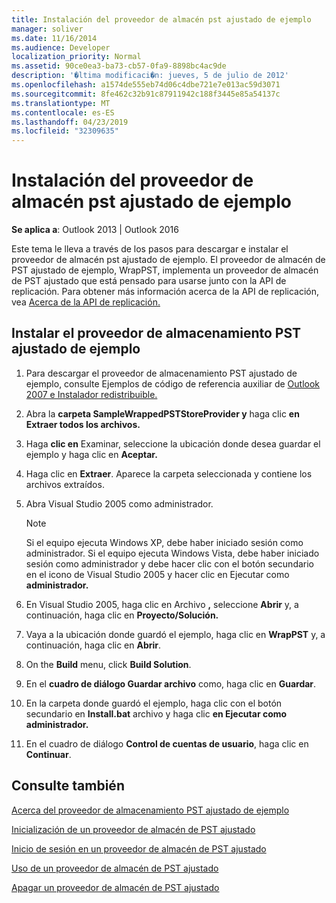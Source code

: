 ```yaml
---
title: Instalación del proveedor de almacén pst ajustado de ejemplo
manager: soliver
ms.date: 11/16/2014
ms.audience: Developer
localization_priority: Normal
ms.assetid: 90ce0ea3-ba73-cb57-0fa9-8898bc4ac9de
description: '�ltima modificaci�n: jueves, 5 de julio de 2012'
ms.openlocfilehash: a1574de555eb74d06c4dbe721e7e013ac59d3071
ms.sourcegitcommit: 8fe462c32b91c87911942c188f3445e85a54137c
ms.translationtype: MT
ms.contentlocale: es-ES
ms.lasthandoff: 04/23/2019
ms.locfileid: "32309635"
---
```

# <a name="installing-the-sample-wrapped-pst-store-provider"></a>Instalación del proveedor de almacén pst ajustado de ejemplo

  
  
**Se aplica a**: Outlook 2013 | Outlook 2016 
  
Este tema le lleva a través de los pasos para descargar e instalar el proveedor de almacén pst ajustado de ejemplo. El proveedor de almacén de PST ajustado de ejemplo, WrapPST, implementa un proveedor de almacén de PST ajustado que está pensado para usarse junto con la API de replicación. Para obtener más información acerca de la API de replicación, vea [Acerca de la API de replicación.](about-the-replication-api.md)
  
## <a name="install-the-sample-wrapped-pst-store-provider"></a>Instalar el proveedor de almacenamiento PST ajustado de ejemplo

1. Para descargar el proveedor de almacenamiento PST ajustado de ejemplo, consulte Ejemplos de código de referencia auxiliar de [Outlook 2007 e Instalador redistribuible.](https://www.microsoft.com/en-us/download/details.aspx?id=24102)
    
2. Abra la **carpeta SampleWrappedPSTStoreProvider y** haga clic **en Extraer todos los archivos.**
    
3. Haga **clic en** Examinar, seleccione la ubicación donde desea guardar el ejemplo y haga clic en **Aceptar.**
    
4. Haga clic en **Extraer**. Aparece la carpeta seleccionada y contiene los archivos extraídos.
    
5. Abra Visual Studio 2005 como administrador.
    
    > [!NOTE]
    > Si el equipo ejecuta Windows XP, debe haber iniciado sesión como administrador. Si el equipo ejecuta Windows Vista, debe haber iniciado sesión como administrador y debe hacer clic con el botón secundario en el icono de Visual Studio 2005 y hacer clic en Ejecutar como **administrador.** 
  
6. En Visual Studio 2005, haga clic en Archivo **,** seleccione **Abrir** y, a continuación, haga clic en **Proyecto/Solución.**
    
7. Vaya a la ubicación donde guardó el ejemplo, haga clic en **WrapPST** y, a continuación, haga clic en **Abrir**.
    
8. On the **Build** menu, click **Build Solution**.
    
9. En el **cuadro de diálogo Guardar archivo** como, haga clic en **Guardar**.
    
10. En la carpeta donde guardó el ejemplo, haga clic con el botón secundario en **Install.bat** archivo y haga clic **en Ejecutar como administrador.**
    
11. En el cuadro de diálogo **Control de cuentas de usuario**, haga clic en **Continuar**.
    
## <a name="see-also"></a>Consulte también



[Acerca del proveedor de almacenamiento PST ajustado de ejemplo](about-the-sample-wrapped-pst-store-provider.md)
  
[Inicialización de un proveedor de almacén de PST ajustado](initializing-a-wrapped-pst-store-provider.md)
  
[Inicio de sesión en un proveedor de almacén de PST ajustado](logging-on-to-a-wrapped-pst-store-provider.md)
  
[Uso de un proveedor de almacén de PST ajustado](using-a-wrapped-pst-store-provider.md)
  
[Apagar un proveedor de almacén de PST ajustado](shutting-down-a-wrapped-pst-store-provider.md)

